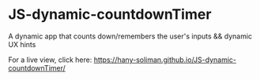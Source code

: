 # JS-dynamic-countdownTimer
A dynamic app that counts down/remembers the user's inputs && dynamic UX hints

For a live view, click here: https://hany-soliman.github.io/JS-dynamic-countdownTimer/
